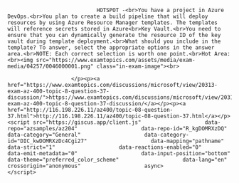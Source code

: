 <p class="card-text">
							
								HOTSPOT -<br>You have a project in Azure DevOps.<br>You plan to create a build pipeline that will deploy resources by using Azure Resource Manager templates. The templates will reference secrets stored in Azure<br>Key Vault.<br>You need to ensure that you can dynamically generate the resource ID of the key vault during template deployment.<br>What should you include in the template? To answer, select the appropriate options in the answer area.<br>NOTE: Each correct selection is worth one point.<br>Hot Area:<br><img src="https://www.examtopics.com/assets/media/exam-media/04257/0046000001.png" class="in-exam-image"><br>
							
						</p><p><a href="https://www.examtopics.com/discussions/microsoft/view/20313-exam-az-400-topic-8-question-37-discussion/">https://www.examtopics.com/discussions/microsoft/view/20313-exam-az-400-topic-8-question-37-discussion/</a></p><p><a href="http://116.198.226.11/az400/topic-08-question-37.html">http://116.198.226.11/az400/topic-08-question-37.html</a></p><script src="https://giscus.app/client.js"                    data-repo="azsamples/az204"                    data-repo-id="R_kgDOMRXzDQ"                    data-category="General"                    data-category-id="DIC_kwDOMRXzDc4Cgi27"                    data-mapping="pathname"                    data-strict="1"                    data-reactions-enabled="0"                    data-emit-metadata="0"                    data-input-position="bottom"                    data-theme="preferred_color_scheme"                    data-lang="en"                    crossorigin="anonymous"                    async>                    </script>